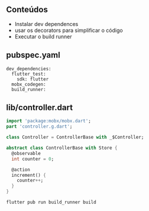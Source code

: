 ## Conteúdos

- Instalar dev dependences
- usar os decorators para simplificar o código
- Executar o build runner

## pubspec.yaml

```
dev_dependencies:
  flutter_test:
    sdk: flutter
  mobx_codegen:
  build_runner:

```

## lib/controller.dart

```dart
import 'package:mobx/mobx.dart';
part 'controller.g.dart';

class Controller = ControllerBase with _$Controller;

abstract class ControllerBase with Store {
  @observable
  int counter = 0;

  @action
  increment() {
    counter++;
  }
}

```

```
flutter pub run build_runner build
```
